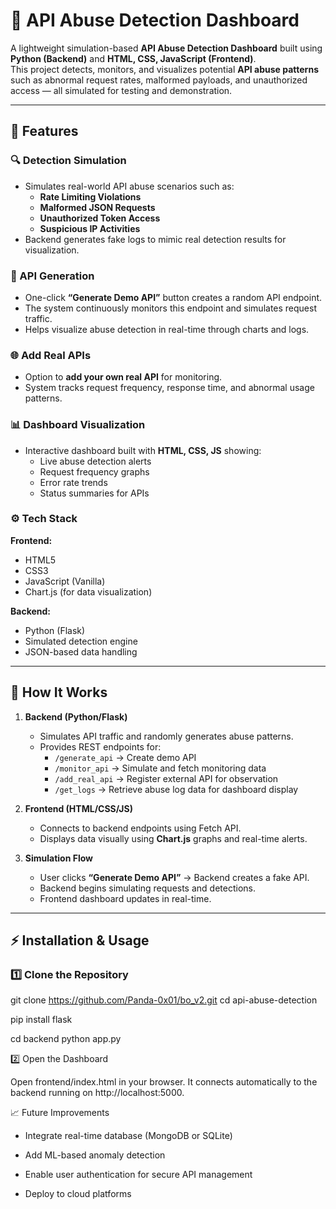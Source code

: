 # 🧠 API Abuse Detection Dashboard

A lightweight simulation-based **API Abuse Detection Dashboard** built using **Python (Backend)** and **HTML, CSS, JavaScript (Frontend)**.  
This project detects, monitors, and visualizes potential **API abuse patterns** such as abnormal request rates, malformed payloads, and unauthorized access — all simulated for testing and demonstration.

---

## 🚀 Features

### 🔍 Detection Simulation
- Simulates real-world API abuse scenarios such as:
  - **Rate Limiting Violations**
  - **Malformed JSON Requests**
  - **Unauthorized Token Access**
  - **Suspicious IP Activities**
- Backend generates fake logs to mimic real detection results for visualization.

### 🧪 API Generation
- One-click **“Generate Demo API”** button creates a random API endpoint.
- The system continuously monitors this endpoint and simulates request traffic.
- Helps visualize abuse detection in real-time through charts and logs.

### 🌐 Add Real APIs
- Option to **add your own real API** for monitoring.
- System tracks request frequency, response time, and abnormal usage patterns.

### 📊 Dashboard Visualization
- Interactive dashboard built with **HTML, CSS, JS** showing:
  - Live abuse detection alerts
  - Request frequency graphs
  - Error rate trends
  - Status summaries for APIs

### ⚙️ Tech Stack
**Frontend:**
- HTML5  
- CSS3  
- JavaScript (Vanilla)  
- Chart.js (for data visualization)

**Backend:**
- Python (Flask)  
- Simulated detection engine 
- JSON-based data handling

---

## 🧩 How It Works

1. **Backend (Python/Flask)**
   - Simulates API traffic and randomly generates abuse patterns.
   - Provides REST endpoints for:
     - `/generate_api` → Create demo API
     - `/monitor_api` → Simulate and fetch monitoring data
     - `/add_real_api` → Register external API for observation
     - `/get_logs` → Retrieve abuse log data for dashboard display

2. **Frontend (HTML/CSS/JS)**
   - Connects to backend endpoints using Fetch API.
   - Displays data visually using **Chart.js** graphs and real-time alerts.

3. **Simulation Flow**
   - User clicks **“Generate Demo API”** → Backend creates a fake API.
   - Backend begins simulating requests and detections.
   - Frontend dashboard updates in real-time.

---

## ⚡ Installation & Usage

### 1️⃣ Clone the Repository

git clone https://github.com/Panda-0x01/bo_v2.git
cd api-abuse-detection

pip install flask

cd backend
python app.py


2️⃣ Open the Dashboard

Open frontend/index.html in your browser.
It connects automatically to the backend running on http://localhost:5000.

📈 Future Improvements

- Integrate real-time database (MongoDB or SQLite)

- Add ML-based anomaly detection

- Enable user authentication for secure API management

- Deploy to cloud platforms
